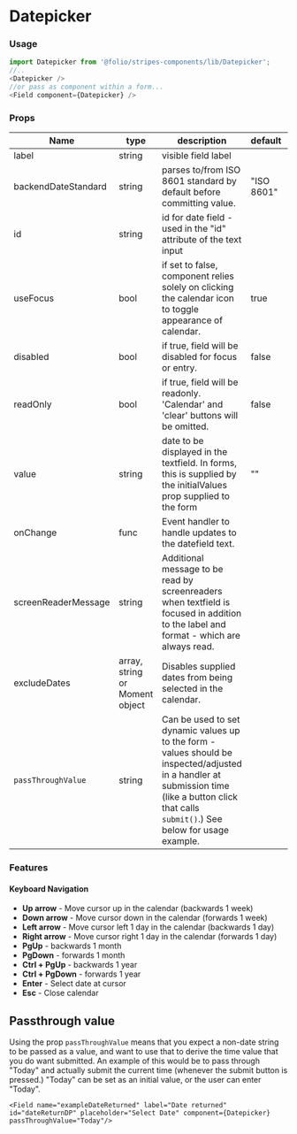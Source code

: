 # Datepicker
### Usage

```js
import Datepicker from '@folio/stripes-components/lib/Datepicker';
//..
<Datepicker />
//or pass as component within a form...
<Field component={Datepicker} />
```

### Props
Name | type | description | default | required
--- | --- | --- | --- | ---
label | string | visible field label | | false
backendDateStandard | string | parses to/from ISO 8601 standard by default before committing value. | "ISO 8601" | false
id | string | id for date field - used in the "id" attribute of the text input | | false
useFocus | bool | if set to false, component relies solely on clicking the calendar icon to toggle appearance of calendar. | true | false
disabled | bool | if true, field will be disabled for focus or entry. | false | false
readOnly | bool | if true, field will be readonly. 'Calendar' and 'clear' buttons will be omitted. | false | false
value | string | date to be displayed in the textfield. In forms, this is supplied by the initialValues prop supplied to the form | "" | false
onChange | func | Event handler to handle updates to the datefield text. | | false
screenReaderMessage | string | Additional message to be read by screenreaders when textfield is focused in addition to the label and format - which are always read. | | false
excludeDates | array, string or Moment object | Disables supplied dates from being selected in the calendar. | | false
`passThroughValue` | string | Can be used to set dynamic values up to the form - values should be inspected/adjusted in a handler at submission time (like a button click that calls `submit()`.) See below for usage example. |  |

<!-- locale | string | locale for datepicker to use to display calendar. e.g. "de" will display calendar using the German locale | "en" | false -->
<!-- dateFormat | string | system formatting for date. [Moment.js formats](https://momentjs.com/docs/#/displaying/format/) are supported | "MM/DD/YYYY" | false-->


### Features
#### Keyboard Navigation
* **Up arrow** - Move cursor up in the calendar (backwards 1 week)
* **Down arrow** - Move cursor down in the calendar (forwards 1 week)
* **Left arrow** - Move cursor left 1 day in the calendar (backwards 1 day)
* **Right arrow** - Move cursor right 1 day in the calendar (forwards 1 day)
* **PgUp** - backwards 1 month
* **PgDown** - forwards 1 month
* **Ctrl + PgUp** - backwards 1 year
* **Ctrl + PgDown** - forwards 1 year
* **Enter** - Select date at cursor
* **Esc** - Close calendar

## Passthrough value
Using the prop `passThroughValue` means that you expect a non-date string to be passed as a value, and want to use that to derive the time value that you do want submitted. An example of this would be to pass through "Today" and actually submit the current time (whenever the submit button is pressed.) "Today" can be set as an initial value, or the user can enter "Today".
```
<Field name="exampleDateReturned" label="Date returned" id="dateReturnDP" placeholder="Select Date" component={Datepicker} passThroughValue="Today"/>
```
